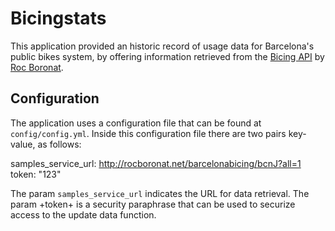 # Bicingstats

This application provided an historic record of usage data for Barcelona's public bikes system, by offering information retrieved from the [Bicing API](https://blog.rocboron.at/bicing-api/) by [Roc Boronat](http://rocboronat.net).

## Configuration

The application uses a configuration file that can be found at `config/config.yml`. Inside this configuration file there are two pairs key-value, as follows: 

  samples_service_url: http://rocboronat.net/barcelonabicing/bcnJ?all=1
  token: "123"

The param `samples_service_url` indicates the URL for data retrieval. The param +token+ is a security paraphrase that can be used to securize access to the update data function.

